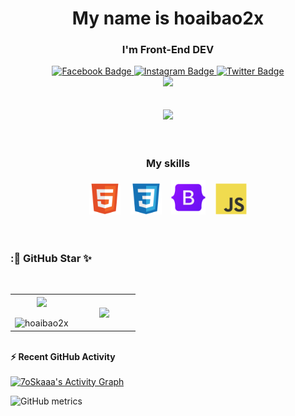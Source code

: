 <h1 align="center">My name is hoaibao2x</h1>
<h3 align="center">I'm Front-End DEV</h3>

<div id="social_badge" align="center">
  <a href="https://www.facebook.com/hoai.bao.dev/">
    <img src="https://img.shields.io/badge/Facebook-blue?style=for-the-badge&logo=facebook&logoColor=white" alt="Facebook Badge"/>
  </a>
  <a href="https://www.instagram.com/hbao.me/">
    <img src="https://img.shields.io/badge/Instagram-ff69b4?style=for-the-badge&logo=instagram&logoColor=white" alt="Instagram Badge"/>
  </a>
  <a href="https://twitter.com/hoaibao2x">
    <img src="https://img.shields.io/badge/Twitter-blue?style=for-the-badge&logo=twitter&logoColor=white" alt="Twitter Badge"/>
  </a>
</div>
<div id="view_counter" align="center">
  <img src="https://komarev.com/ghpvc/?username=hoaibao2x&style=for-the-badge&color=blueviolet"/>
</div>

<br>
<br>

<div id="header" align="center">
  <img src="https://media.giphy.com/media/fvx95jkua5th3YeThr/giphy.gif" width="350"/>
</div>

<br>
<br>

<div align="center">
  <h3>My skills</h3>
  <img src="https://github.com/devicons/devicon/blob/master/icons/html5/html5-original.svg" width="50px"> &nbsp&nbsp
  <img src="https://github.com/devicons/devicon/blob/master/icons/css3/css3-original.svg" width="50px"> &nbsp&nbsp
  <img src="https://github.com/devicons/devicon/blob/master/icons/bootstrap/bootstrap-original.svg" width="55px"> &nbsp&nbsp
  <img src="https://github.com/devicons/devicon/blob/master/icons/javascript/javascript-original.svg" width="50px">
</div>

<br>
<br>

<h3>:🎉 GitHub Star ✨</h3>
                  
  <br>
<table border="0" align="center">
<tr border="0">
<td width="50%" align="center">
  
  <img  align="center"  src="https://github-readme-stats.vercel.app/api?username=hoaibao2x&show_icons=true&locale=en&bg_color=0d1117&text_color=ffffff&repo=convoychat" />
  <br></br>
  <img  title="🔥 Get streak stats for your profile at git.io/streak-stats" alt="hoaibao2x" src="https://github-readme-streak-stats.herokuapp.com/?user=hoaibao2x&theme=dark&background=0d1117" />
</td>

<td width="50%" align="center">

  <img  align="center"  src="https://github-readme-stats.anuraghazra1.vercel.app/api/top-langs/?username=hoaibao2x&theme=dark&no-bg=true&no-frame=true&langs_count=10"/>
  
  </td>
</tr>
</table>

<br>

<summary><b>⚡ Recent GitHub Activity</b></summary>
  <br/>
   <a href="https://github.com/7oSkaaa"><img alt="7oSkaaa's Activity Graph" src="https://activity-graph.herokuapp.com/graph?username=hoaibao2x&custom_title=Contribution%20Graph&theme=react-dark" /></a>
  <br/>


![GitHub metrics](https://metrics.lecoq.io/hoaibao2x)  
